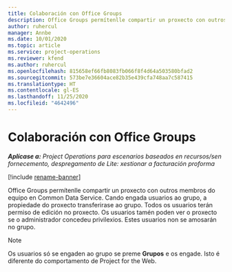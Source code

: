 ```yaml
---
title: Colaboración con Office Groups
description: Office Groups permítenlle compartir un proxecto con outros membros do equipo dentro de Common Data Service.
author: ruhercul
manager: Annbe
ms.date: 10/01/2020
ms.topic: article
ms.service: project-operations
ms.reviewer: kfend
ms.author: ruhercul
ms.openlocfilehash: 815658ef66fb8083fb066f8f4d64a503580bfad2
ms.sourcegitcommit: 573be7e36604ace82b35e439cfa748aa7c587415
ms.translationtype: HT
ms.contentlocale: gl-ES
ms.lasthandoff: 11/25/2020
ms.locfileid: "4642496"
---
```

# <a name="collaboration-with-office-groups"></a>Colaboración con Office Groups

_**Aplícase a:** Project Operations para escenarios baseados en recursos/sen fornecemento, despregamento de Lite: xestionar a facturación proforma_

[!include [rename-banner](~/includes/cc-data-platform-banner.md)]

Office Groups permítenlle compartir un proxecto con outros membros do equipo en Common Data Service. Cando engada usuarios ao grupo, a propiedade do proxecto transferirase ao grupo. Todos os usuarios terán permiso de edición no proxecto. Os usuarios tamén poden ver o proxecto se o administrador concedeu privilexios. Estes usuarios non se amosarán no grupo.

> [!NOTE] 
> Os usuarios só se engaden ao grupo se preme **Grupos** e os engade. Isto é diferente do comportamento de Project for the Web. 

